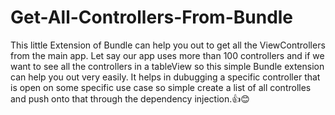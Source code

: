 # Get-All-Controllers-From-Bundle

This little Extension of Bundle can help you out to get all the ViewControllers from the main app. Let say our app uses more than 100 controllers and if we want to see all the controllers in a tableView so this simple Bundle extension can help you out very easily. It helps in dubugging a specific controller that is open on some specific use case so simple create a list of all controlles and push onto that through the dependency injection.👍😊
